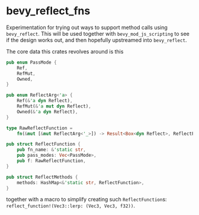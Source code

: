 # bevy_reflect_fns

Experimentation for trying out ways to support method calls using `bevy_reflect`.
This will be used together with `bevy_mod_js_scripting` to see if the design works out, and then hopefully upstreamed into `bevy_reflect`.

The core data this crates revolves around is this

```rust
pub enum PassMode {
    Ref,
    RefMut,
    Owned,
}

pub enum ReflectArg<'a> {
    Ref(&'a dyn Reflect),
    RefMut(&'a mut dyn Reflect),
    Owned(&'a dyn Reflect),
}

type RawReflectFunction =
    fn(&mut [&mut ReflectArg<'_>]) -> Result<Box<dyn Reflect>, ReflectFunctionError>;

pub struct ReflectFunction {
    pub fn_name: &'static str,
    pub pass_modes: Vec<PassMode>,
    pub f: RawReflectFunction,
}

pub struct ReflectMethods {
    methods: HashMap<&'static str, ReflectFunction>,
}
```

together with a macro to simplify creating such `ReflectFunction`s: `reflect_function!(Vec3::lerp: (Vec3, Vec3, f32))`.
